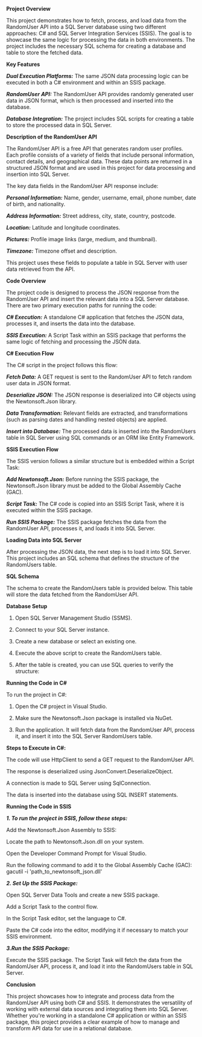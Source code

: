 **Project Overview**

This project demonstrates how to fetch, process, and load data from the RandomUser API into a SQL Server database using two different approaches: C# and SQL Server Integration Services (SSIS). The goal is to showcase the same logic for processing the data in both environments. The project includes the necessary SQL schema for creating a database and table to store the fetched data.

**Key Features**

***Dual Execution Platforms:*** The same JSON data processing logic can be executed in both a C# environment and within an SSIS package.

***RandomUser API:*** The RandomUser API provides randomly generated user data in JSON format, which is then processed and inserted into the database.

***Database Integration:*** The project includes SQL scripts for creating a table to store the processed data in SQL Server.


**Description of the RandomUser API**

The RandomUser API is a free API that generates random user profiles. Each profile consists of a variety of fields that include personal information, contact details, and geographical data. These data points are returned in a structured JSON format and are used in this project for data processing and insertion into SQL Server.

The key data fields in the RandomUser API response include:

***Personal Information:*** Name, gender, username, email, phone number, date of birth, and nationality.

***Address Information:*** Street address, city, state, country, postcode.

***Location:*** Latitude and longitude coordinates.

***Pictures:*** Profile image links (large, medium, and thumbnail).

***Timezone:*** Timezone offset and description.

This project uses these fields to populate a table in SQL Server with user data retrieved from the API.


**Code Overview**

The project code is designed to process the JSON response from the RandomUser API and insert the relevant data into a SQL Server database. There are two primary execution paths for running the code:

***C# Execution:*** A standalone C# application that fetches the JSON data, processes it, and inserts the data into the database.

***SSIS Execution:*** A Script Task within an SSIS package that performs the same logic of fetching and processing the JSON data.


**C# Execution Flow**

The C# script in the project follows this flow:

***Fetch Data:*** A GET request is sent to the RandomUser API to fetch random user data in JSON format.

***Deserialize JSON:*** The JSON response is deserialized into C# objects using the Newtonsoft.Json library.

***Data Transformation:*** Relevant fields are extracted, and transformations (such as parsing dates and handling nested objects) are applied.

***Insert into Database:*** The processed data is inserted into the RandomUsers table in SQL Server using SQL commands or an ORM like Entity Framework.


**SSIS Execution Flow**

The SSIS version follows a similar structure but is embedded within a Script Task:

***Add Newtonsoft.Json:*** Before running the SSIS package, the Newtonsoft.Json library must be added to the Global Assembly Cache (GAC).

***Script Task:*** The C# code is copied into an SSIS Script Task, where it is executed within the SSIS package.

***Run SSIS Package:*** The SSIS package fetches the data from the RandomUser API, processes it, and loads it into SQL Server.


**Loading Data into SQL Server**

After processing the JSON data, the next step is to load it into SQL Server. This project includes an SQL schema that defines the structure of the RandomUsers table.

**SQL Schema**

The schema to create the RandomUsers table is provided below. This table will store the data fetched from the RandomUser API.

**Database Setup**

1. Open SQL Server Management Studio (SSMS).

2. Connect to your SQL Server instance.

3. Create a new database or select an existing one.

4. Execute the above script to create the RandomUsers table.

5. After the table is created, you can use SQL queries to verify the structure:


**Running the Code in C#**

To run the project in C#:

1. Open the C# project in Visual Studio.

2. Make sure the Newtonsoft.Json package is installed via NuGet.

3. Run the application. It will fetch data from the RandomUser API, process it, and insert it into the SQL Server RandomUsers table.


**Steps to Execute in C#:**

The code will use HttpClient to send a GET request to the RandomUser API.

The response is deserialized using JsonConvert.DeserializeObject<T>.

A connection is made to SQL Server using SqlConnection.

The data is inserted into the database using SQL INSERT statements.


**Running the Code in SSIS**

***1. To run the project in SSIS, follow these steps:***

Add the Newtonsoft.Json Assembly to SSIS:

Locate the path to Newtonsoft.Json.dll on your system.

Open the Developer Command Prompt for Visual Studio.

Run the following command to add it to the Global Assembly Cache (GAC): gacutil -i 'path_to_newtonsoft_json.dll'

***2. Set Up the SSIS Package:***

Open SQL Server Data Tools and create a new SSIS package.

Add a Script Task to the control flow.

In the Script Task editor, set the language to C#.

Paste the C# code into the editor, modifying it if necessary to match your SSIS environment.

***3.Run the SSIS Package:***

Execute the SSIS package. The Script Task will fetch the data from the RandomUser API, process it, and load it into the RandomUsers table in SQL Server.


**Conclusion**

This project showcases how to integrate and process data from the RandomUser API using both C# and SSIS. It demonstrates the versatility of working with external data sources and integrating them into SQL Server. Whether you're working in a standalone C# application or within an SSIS package, this project provides a clear example of how to manage and transform API data for use in a relational database.












